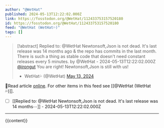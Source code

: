 ```yaml
---
author: "@WetHat"
published: 2024-05-13T12:22:02.000Z
link: https://fosstodon.org/@WetHat/112433753157520180
id: https://fosstodon.org/@WetHat/112433753157520180
feed: "@WetHat (WetHat💦)"
tags: []
---
```

> [!abstract] Replied to: @WetHat Newtonsoft,Json is not dead. It's last release was 14 months ago & the repo has commits in the last month. There is such a thing as stable code that doesn't need constant releases every 5 minutes. by @WetHat - 2024-05-13T12:22:02.000Z
> [@irongut](https://mastodon.scot/@irongut) You are right! Newtonsoft,Json is still with us!
> 
> - WetHat💦 (@WetHat) [May 13, 2024](https://fosstodon.org/@WetHat/112433753157520180)

🔗Read article [online](https://fosstodon.org/@WetHat/112433753157520180). For other items in this feed see [[@WetHat (WetHat💦)]].

- [ ] [[Replied to꞉ @WetHat Newtonsoft,Json is not dead․ It's last release was 14 months⋯]] - 2024-05-13T12:22:02.000Z
- - -
{{content}}
